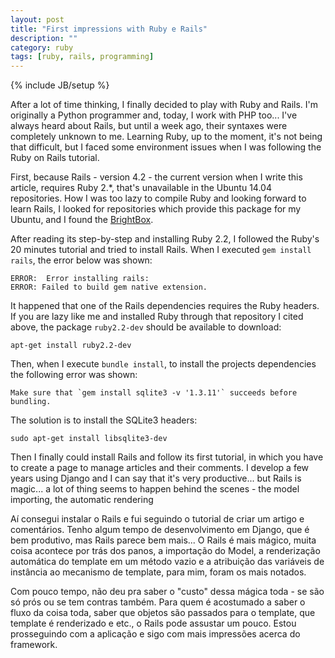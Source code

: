 ```yaml
---
layout: post
title: "First impressions with Ruby e Rails"
description: ""
category: ruby
tags: [ruby, rails, programming]
---
```

{% include JB/setup %}

After a lot of time thinking, I finally decided to play with Ruby and Rails.
I'm originally a Python programmer and, today, I work with PHP too... I've always
heard about Rails, but until a week ago, their syntaxes were completely unknown
to me. Learning Ruby, up to the moment, it's not being that difficult, but I
faced some environment issues when I was following the Ruby on Rails tutorial.

First, because Rails - version 4.2 - the current version when I write this article,
requires Ruby 2.\*, that's unavailable in the Ubuntu 14.04 repositories. How I
was too lazy to compile Ruby and looking forward to learn Rails, I looked for
repositories which provide this package for my Ubuntu, and I found the
[BrightBox](https://www.brightbox.com/blog/2015/01/05/ruby-2-2-0-packages-for-ubuntu).

After reading its step-by-step and installing Ruby 2.2, I followed the Ruby's 20 minutes
tutorial and tried to install Rails. When I executed `gem install rails`, the
error below was shown:

```
ERROR:  Error installing rails: 	
ERROR: Failed to build gem native extension.
```

It happened that one of the Rails dependencies requires the Ruby headers.
If you are lazy like me and installed Ruby through that repository I cited
above, the package `ruby2.2-dev` should be available to download:

```
apt-get install ruby2.2-dev
```

Then, when I execute  `bundle install`, to install the projects dependencies
the following error was shown:

```
Make sure that `gem install sqlite3 -v '1.3.11'` succeeds before bundling.
```

The solution is to install the SQLite3 headers:

```
sudo apt-get install libsqlite3-dev
```

Then I finally could install Rails and follow its first tutorial, in which
you have to create a page to manage articles and their comments. I develop
a few years using Django and I can say that it's very productive... but Rails
is magic... a lot of thing seems to happen behind the scenes - the model
importing, the automatic rendering

Aí consegui instalar o Rails e fui seguindo o tutorial de criar um artigo e
comentários. Tenho algum tempo de desenvolvimento em Django, que é bem produtivo,
mas Rails parece bem mais... O Rails é mais mágico, muita coisa acontece por trás
dos panos, a importação do Model, a renderização automática do template em um
método vazio e a atribuição das variáveis de instância ao mecanismo de template,
para mim, foram os mais notados.

Com pouco tempo, não deu pra saber o "custo" dessa mágica toda - se são só prós
ou se tem contras também. Para quem é acostumado a saber o fluxo da coisa toda,
saber que objetos são passados para o template, que template é renderizado e etc.,
o Rails pode assustar um pouco. Estou prosseguindo com a aplicação e sigo com
mais impressões acerca do framework.
